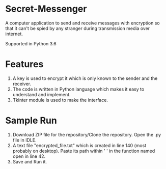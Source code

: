 # Secret-Messenger
A computer application to send and receive messages with encryption so that it can't be spied by any stranger during transmission media over internet. 

Supported in Python 3.6

# Features
1. A key is used to encrypt it which is only known to the sender and the receiver. 
2. The code is written in Python language which makes it easy to understand and implement.
3. Tkinter module is used to make the interface.

# Sample Run
1. Download ZIP file for the repository/Clone the repository. Open the .py file in IDLE.
2. A text file "encrypted_file.txt" which is created in line 140 (most probably on desktop). Paste its path within ' ' in the function named open in line 42.
3. Save and Run it.



